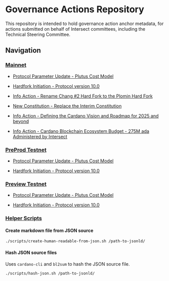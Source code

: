 # Governance Actions Repository

This repository is intended to hold governance action anchor metadata, for actions submitted on behalf of Intersect committees, including the Technical Steering Committee.

## Navigation

### [Mainnet](./mainnet/)

- [Protocol Parameter Update - Plutus Cost Model](./mainnet/2024-11-04-ppu/README.md)

- [Hardfork Initiation - Protocol version 10.0](./mainnet/2024-10-30-hf10/README.md)

- [Info Action - Rename Chang #2 Hard Fork to the Plomin Hard Fork](./mainnet/2024-11-19-infohf/README.md)

- [New Constitution - Replace the Interim Constitution](./mainnet/2025-01-30-const/README.md)

- [Info Action - Defining the Cardano Vision and Roadmap for 2025 and beyond](./mainnet/2025-02-27-inforoadmap/README.md)

- [Info Action - Cardano Blockchain Ecosystem Budget - 275M ada Administered by Intersect](./mainnet/2025-05-12-infobudget/README.md)

### [PreProd Testnet](./preprod/)

- [Protocol Parameter Update - Plutus Cost Model](./preprod/2024-11-04-ppu/README.md)

- [Hardfork Initiation - Protocol version 10.0](./preprod/2024-10-30-hf10/README.md)

### [Preview Testnet](./preview/)

- [Protocol Parameter Update - Plutus Cost Model](./preview/2024-10-21-ppu/README.md)

- [Hardfork Initiation - Protocol version 10.0](./preview/2024-10-30-hf10/README.md)

### [Helper Scripts](./scripts/)

#### Create markdown file from JSON source

```shell
./scripts/create-human-readable-from-json.sh /path-to-jsonld/
```

#### Hash JSON source files

Uses `cardano-cli` and `bl2sum` to hash the JSON source file.

```shell
./scripts/hash-json.sh /path-to-jsonld/
```
